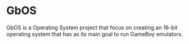 # GbOS
GbOS is a Operating System project that focus on creating an 16-bit operating system that has as its main goal to run GameBoy emulators.
